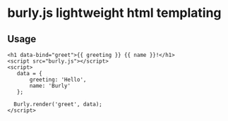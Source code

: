  # burly.js lightweight html templating  
 ## Usage
 
 ```
 <h1 data-bind="greet">{{ greeting }} {{ name }}!</h1>
 <script src="burly.js"></script>
 <script>
 	data = {
 		greeting: 'Hello',
 		name: 'Burly'
 	};
 	
   Burly.render('greet', data);
 </script>
 ```
